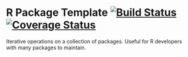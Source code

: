 R Package Template [![Build Status](https://travis-ci.org/robertzk/packagepackage.svg?branch=master)](https://travis-ci.org/robertzk/packagepackage.svg?branch=master) [![Coverage Status](https://coveralls.io/repos/robertzk/packagepackage/badge.svg?branch=master)](https://coveralls.io/r/robertzk/packagepackage)
===========

Iterative operations on a collection of packages.
Useful for R developers with many packages to maintain.


